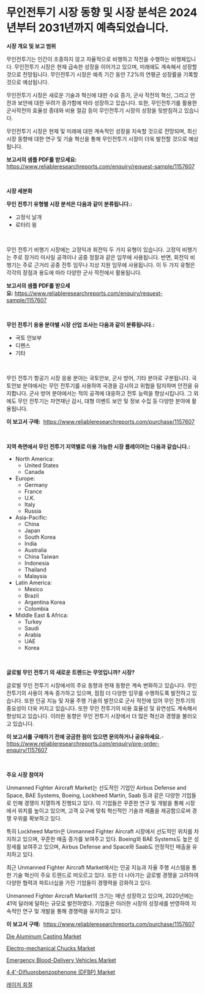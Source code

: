<p><h1>무인전투기 시장 동향 및 시장 분석은 2024년부터 2031년까지 예측되었습니다.</h1></p><p><strong>시장 개요 및 보고 범위</strong></p>
<p><p>무인전투기는 인간이 조종하지 않고 자율적으로 비행하고 작전을 수행하는 비행체입니다. 무인전투기 시장은 현재 급속한 성장을 이어가고 있으며, 미래에도 계속해서 성장할 것으로 전망됩니다. 무인전투기 시장은 예측 기간 동안 7.2%의 연평균 성장률을 기록할 것으로 예상됩니다.</p><p>무인전투기 시장은 새로운 기술과 혁신에 대한 수요 증가, 군사 작전의 혁신, 그리고 안전과 보안에 대한 우려가 증가함에 따라 성장하고 있습니다. 또한, 무인전투기를 활용한 군사작전의 효율성 증대와 비용 절감 등이 무인전투기 시장의 성장을 뒷받침하고 있습니다.</p><p>무인전투기 시장은 현재 및 미래에 대한 계속적인 성장을 지속할 것으로 전망되며, 최신 시장 동향에 대한 연구 및 기술 혁신을 통해 무인전투기 시장이 더욱 발전할 것으로 예상됩니다.</p></p>
<p><strong>보고서의 샘플 PDF를 받으세요:</strong> <a href="https://www.reliableresearchreports.com/enquiry/request-sample/1157607">https://www.reliableresearchreports.com/enquiry/request-sample/1157607</a></p>
<p>&nbsp;</p>
<p><strong>시장 세분화</strong></p>
<p><strong>무인 전투기 유형별 시장 분석은 다음과 같이 분류됩니다.:</strong></p>
<p><ul><li>고정식 날개</li><li>로터리 윙</li></ul></p>
<p>&nbsp;</p>
<p><p>무인 전투기 비행기 시장에는 고정익과 회전익 두 가지 유형이 있습니다. 고정익 비행기는 주로 장거리 미사일 공격이나 공중 정찰과 같은 임무에 사용됩니다. 반면, 회전익 비행기는 주로 근거리 공중 전투 임무나 지상 지원 임무에 사용됩니다. 이 두 가지 유형은 각각의 장점과 용도에 따라 다양한 군사 작전에서 활용됩니다.</p></p>
<p><strong>보고서의 샘플 PDF를 받으세요:</strong>&nbsp;<a href="https://www.reliableresearchreports.com/enquiry/request-sample/1157607">https://www.reliableresearchreports.com/enquiry/request-sample/1157607</a></p>
<p>&nbsp;</p>
<p><strong> 무인 전투기 응용 분야별 시장 산업 조사는 다음과 같이 분류됩니다.:</strong></p>
<p><ul><li>국토 안보부</li><li>디펜스</li><li>기타</li></ul></p>
<p>&nbsp;</p>
<p><p>무인 전투기 항공기 시장 응용 분야는 국토안보, 군사 방어, 기타 분야로 구분됩니다. 국토안보 분야에서는 무인 전투기를 사용하여 국경을 감시하고 위협을 탐지하며 안전을 유지합니다. 군사 방어 분야에서는 적의 공격에 대응하고 전투 능력을 향상시킵니다. 그 외에도 무인 전투기는 자연재난 감시, 대형 이벤트 보안 및 정보 수집 등 다양한 분야에 활용됩니다.</p></p>
<p><strong>이 보고서 구매:</strong>&nbsp; <a href="https://www.reliableresearchreports.com/purchase/1157607">https://www.reliableresearchreports.com/purchase/1157607</a></p>
<p>&nbsp;</p>
<p><strong>지역 측면에서 무인 전투기 지역별로 이용 가능한 시장 플레이어는 다음과 같습니다.:</strong></p>
<p><ul>
    <li>
        North America:
        <ul>
            <li>United States</li>
            <li>Canada</li>
        </ul>
    </li>
    <li>
        Europe:
        <ul>
            <li>Germany</li>
            <li>France</li>
            <li>U.K.</li>
            <li>Italy</li>
            <li>Russia</li>
        </ul>
    </li>
    <li>
        Asia-Pacific:
        <ul>
            <li>China</li>
            <li>Japan</li>
            <li>South Korea</li>
            <li>India</li>
            <li>Australia</li>
            <li>China Taiwan</li>
            <li>Indonesia</li>
            <li>Thailand</li>
            <li>Malaysia</li>
        </ul>
    </li>
    <li>
        Latin America:
        <ul>
            <li>Mexico</li>
            <li>Brazil</li>
            <li>Argentina Korea</li>
            <li>Colombia</li>
        </ul>
    </li>
    <li>
        Middle East & Africa:
        <ul>
            <li>Turkey</li>
            <li>Saudi</li>
            <li>Arabia</li>
            <li>UAE</li>
            <li>Korea</li>
        </ul>
    </li>
    </ul></p>
<p>&nbsp;</p>
<p><strong>글로벌 무인 전투기 의 새로운 트렌드는 무엇입니까? 시장?</strong></p>
<p><p>글로벌 무인 전투기 시장에서의 주요 동향과 현재 동향은 계속 변화하고 있습니다. 무인 전투기의 사용이 계속 증가하고 있으며, 점점 더 다양한 임무를 수행하도록 발전하고 있습니다. 또한 인공 지능 및 자율 주행 기술의 발전으로 군사 작전에 있어 무인 전투기의 중요성이 더욱 커지고 있습니다. 또한 무인 전투기의 비용 효율성 및 유연성도 계속해서 향상되고 있습니다. 이러한 동향은 무인 전투기 시장에서 더 많은 혁신과 경쟁을 불러오고 있습니다.</p></p>
<p><strong>이 보고서를 구매하기 전에 궁금한 점이 있으면 문의하거나 공유하세요.</strong>- <a href="https://www.reliableresearchreports.com/enquiry/pre-order-enquiry/1157607">https://www.reliableresearchreports.com/enquiry/pre-order-enquiry/1157607</a></p>
<p>&nbsp;</p>
<p><strong>주요 시장 참여자</strong></p>
<p><p>Unmanned Fighter Aircraft Market는 선도적인 기업인 Airbus Defense and Space, BAE Systems, Boeing, Lockheed Martin, Saab 등과 같은 다양한 기업들로 인해 경쟁이 치열하게 진행되고 있다. 이 기업들은 꾸준한 연구 및 개발을 통해 시장에서 위치를 높이고 있으며, 고객 요구에 맞춰 혁신적인 기술과 제품을 제공함으로써 경쟁 우위를 확보하고 있다.</p><p>특히 Lockheed Martin은 Unmanned Fighter Aircraft 시장에서 선도적인 위치를 차지하고 있으며, 꾸준한 매출 증가를 보여주고 있다. Boeing와 BAE Systems도 높은 성장세를 보여주고 있으며, Airbus Defense and Space와 Saab도 안정적인 매출을 유지하고 있다.</p><p>최근 Unmanned Fighter Aircraft Market에서는 인공 지능과 자율 주행 시스템을 통한 기술 혁신이 주요 트렌드로 떠오르고 있다. 또한 더 나아가는 글로벌 경쟁을 고려하여 다양한 협력과 파트너십을 가진 기업들이 경쟁력을 강화하고 있다.</p><p>Unmanned Fighter Aircraft Market의 크기는 매년 성장하고 있으며, 2020년에는 41억 달러에 달하는 규모로 발전하였다. 기업들은 이러한 시장의 성장세를 반영하여 지속적인 연구 및 개발을 통해 경쟁력을 유지하고 있다.</p></p>
<p><strong>이 보고서 구매:</strong>&nbsp;&nbsp;<a href="https://www.reliableresearchreports.com/purchase/1157607">https://www.reliableresearchreports.com/purchase/1157607</a></p>
<p><p><a href="https://github.com/GroverBarry/Market-Research-Report-List-4/blob/main/die-aluminum-casting-market.md">Die Aluminum Casting Market</a></p><p><a href="https://view.publitas.com/reportprime-1/electro-mechanical-chucks-market-size-reflecting-a-forecast-till-2030-market-by-type-by-application-and-by-geography/">Electro-mechanical Chucks Market</a></p><p><a href="https://issuu.com/reportprime-2/docs/emergency-blood-delivery-vehicles-market-size-2030">Emergency Blood-Delivery Vehicles Market</a></p><p><a href="https://fearless-okapi-6c8.notion.site/4-4-Difluorobenzophenone-DFBP-Market-Size-Global-Industry-Overview-Market-Segmentation-and-Fore-8177890935c14c3da51e97f04561b305">4,4'-Difluorobenzophenone (DFBP) Market</a></p><p><a href="https://github.com/idcefvhkdut6/Market-Research-Report-List-1/blob/main/6414015190838.md">레이저 회절</a></p></p>
